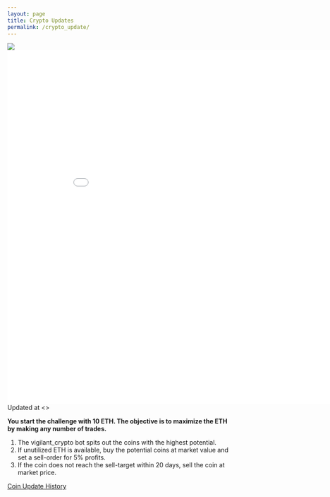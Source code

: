 ```yaml
---
layout: page
title: Crypto Updates
permalink: /crypto_update/
---
```



<img src="{{site.baseurl}}/images/temp-graph.png">
<iframe width="900" height="800" frameborder="0" scrolling="no" src="//plotly.com/~vikramaditya91/3.embed"></iframe>
Updated at <>


<b>You start the challenge with 10 ETH. The objective is to maximize the ETH by making any number of trades.</b>

1. The vigilant_crypto bot spits out the coins with the highest potential.
2. If unutilized ETH is available, buy the potential coins at market value and set a sell-order for 5% profits.
3. If the coin does not reach the sell-target within 20 days, sell the coin at market price.

<a href="{{ site.baseurl }}/crypto_history">Coin Update History</a>


